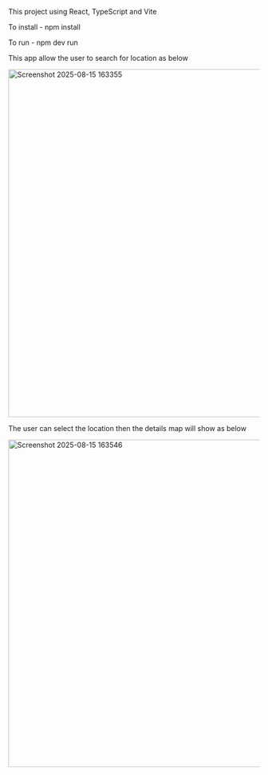This project using React, TypeScript and Vite

To install - npm install 

To run - npm dev run

This app allow the user to search for location as below

<img width="1078" height="696" alt="Screenshot 2025-08-15 163355" src="https://github.com/user-attachments/assets/0c3562b8-840d-4029-b89e-8301d6aa173a" />

The user can select the location then the details map will show as below

<img width="1298" height="655" alt="Screenshot 2025-08-15 163546" src="https://github.com/user-attachments/assets/76a9f902-0504-4cc5-a2ca-fcc825bbe2d7" />


